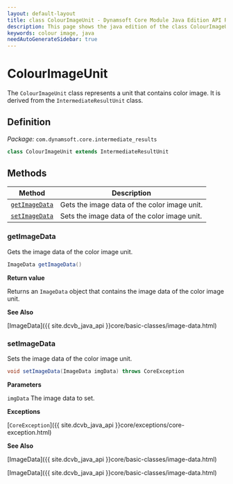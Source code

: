 ```yaml
---
layout: default-layout
title: class ColourImageUnit - Dynamsoft Core Module Java Edition API Reference
description: This page shows the java edition of the class ColourImageUnit in Dynamsoft Core Module.
keywords: colour image, java
needAutoGenerateSidebar: true
---
```


# ColourImageUnit

The `ColourImageUnit` class represents a unit that contains color image. It is derived from the `IntermediateResultUnit` class.

## Definition

*Package:* `com.dynamsoft.core.intermediate_results`

```java
class ColourImageUnit extends IntermediateResultUnit
```

## Methods

| Method               | Description |
|----------------------|-------------|
| [`getImageData`](#getimagedata) | Gets the image data of the color image unit. |
| [`setImageData`](#setimagedata) | Sets the image data of the color image unit. |

### getImageData

Gets the image data of the color image unit.

```java
ImageData getImageData()
```

**Return value**

Returns an `ImageData` object that contains the image data of the color image unit.

**See Also**

[ImageData]({{ site.dcvb_java_api }}core/basic-classes/image-data.html)

### setImageData

Sets the image data of the color image unit.

```java
void setImageData(ImageData imgData) throws CoreException
```

**Parameters**

`imgData` The image data to set.

**Exceptions**

[`CoreException`]({{ site.dcvb_java_api }}core/exceptions/core-exception.html)

**See Also**

[ImageData]({{ site.dcvb_java_api }}core/basic-classes/image-data.html)

[ImageData]({{ site.dcvb_java_api }}core/basic-classes/image-data.html)
